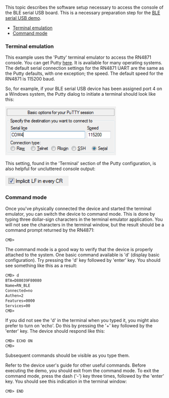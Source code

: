 This topic describes the software setup necessary to access the console of the BLE serial USB board.
This is a necessary preparation step for the [BLE serial USB demo](../demo-pipe/guide.md).

- [Terminal emulation](#terminal-emulation)
- [Command mode](#command-mode)

### Terminal emulation

This example uses the 'Putty' terminal emulator to access the RN4871 console.
You can get Putty [here](https://www.chiark.greenend.org.uk/~sgtatham/putty/latest.html).
It is available for many operating systems.
The default serial connection settings for the RN4871 UART are the same as the Putty defaults, with one exception; the speed.
The default speed for the RN4871 is 115200 baud.

So, for example, if your BLE serial USB device has been assigned port 4 on a Windows system,
the Putty dialog to initiate a terminal should look like this:

<img src="putty.cfg.png" width="350px"/>

This setting, found in the 'Terminal' section of the Putty configuration, is also helpful for uncluttered console output:

<img src="putty.cfg2.png" width="200px"/>

### Command mode

Once you've physically connected the device and started the terminal emulator,  you can switch the device to command mode.  This is done by typing three dollar-sign characters in the terminal emulator application.  You will not see the characters in the terminal window, but the result should be a command prompt returned by the RN4871:

    CMD>

The command mode is a good way to verify that the device is properly attached to the system.  One basic command available is 'd' (display basic configuration).  Try pressing the 'd' key followed by 'enter' key.  You should see something like this as a result:

    CMD> d
    BTA=D88039F80080
    Name=RN_BLE
    Connected=no
    Authen=2
    Features=0000
    Services=00
    CMD>

If you did not see the 'd' in the terminal when you typed it, you might also prefer to turn on 'echo'.  Do this by pressing the '+' key followed by the 'enter' key.  The device should respond like this:

    CMD> ECHO ON
    CMD>

Subsequent commands should be visible as you type them.

Refer to the device user's guide for other useful commands.  Before executing the demo, you should exit from the command mode.  To exit the command mode, press the dash ('-') key three times, followed by the 'enter' key.  You should see this indication in the terminal window:

    CMD> END
